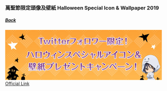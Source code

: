 ### 萬聖節限定頭像及壁紙 Halloween Special Icon & Wallpaper 2019
##### [Back](../readme.md)

![2019HalloweenSpecial](../Img/2019HalloweenSpecial.JPG)  
[Official Link](https://227anime.com/special/halloween/)

